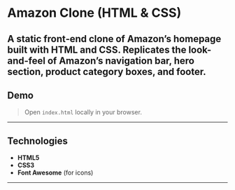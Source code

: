 # Amazon Clone (HTML & CSS)

A static front‑end clone of Amazon’s homepage built with HTML and CSS. Replicates the look-and-feel of Amazon’s navigation bar, hero section, product category boxes, and footer.
---

## Demo

> Open `index.html` locally in your browser.

---

## Technologies

- **HTML5**  
- **CSS3**  
- **Font Awesome** (for icons)  

---
